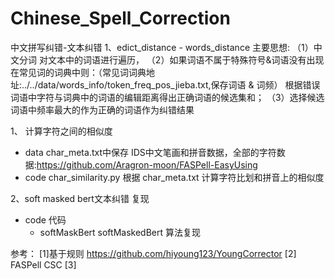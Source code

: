 # Chinese_Spell_Correction
中文拼写纠错-文本纠错
1、edict_distance
    - words_distance 主要思想:
    （1）中文分词 对文本中的词语进行遍历， 
    （2）如果词语不属于特殊符号&词语没有出现在常见词的词典中则：（常见词词典地址:../../data/words_info/token_freq_pos_jieba.txt,保存词语 & 词频）
    根据错误词语中字符与词典中的词语的编辑距离得出正确词语的候选集和；
    （3）选择候选词语中频率最大的作为正确的词语作为纠错结果
   
1、 计算字符之间的相似度
- data
    char_meta.txt中保存 IDS中文笔画和拼音数据，全部的字符数据:https://github.com/Aragron-moon/FASPell-EasyUsing
- code
    char_similarity.py 根据 char_meta.txt 计算字符比划和拼音上的相似度

2、soft masked bert文本纠错 复现
- code 代码
   - softMaskBert  softMaskedBert 算法复现
   
   
参考：
[1]基于规则 https://github.com/hiyoung123/YoungCorrector
[2] FASPell CSC
[3] 
